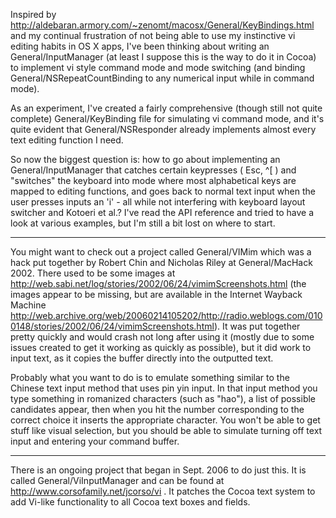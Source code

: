 

Inspired by http://aldebaran.armory.com/~zenomt/macosx/General/KeyBindings.html and my continual frustration of not being able to use my instinctive vi editing habits in OS X apps, I've been thinking about writing an General/InputManager (at least I suppose this is the way to do it in Cocoa) to implement vi style command mode and mode switching (and binding General/NSRepeatCountBinding to any numerical input while in command mode).

As an experiment, I've created a fairly comprehensive (though still not quite complete) General/KeyBinding file for simulating vi command mode, and it's quite evident that General/NSResponder already implements almost every text editing function I need.

So now the biggest question is: how to go about implementing an General/InputManager that catches certain keypresses ( Esc, ^[ ) and "switches" the keyboard into mode where most alphabetical keys are mapped to editing functions, and goes back to normal text input when the user presses inputs an 'i' - all while not interfering with keyboard layout switcher and Kotoeri et al.? I've read the API reference and tried to have a look at various examples, but I'm still a bit lost on where to start.

----

You might want to check out a project called General/VIMim which was a hack put together by Robert Chin and Nicholas Riley at General/MacHack 2002. There used to be some images at http://web.sabi.net/log/stories/2002/06/24/vimimScreenshots.html (the images appear to be missing, but are available in the Internet Wayback Machine http://web.archive.org/web/20060214105202/http://radio.weblogs.com/0100148/stories/2002/06/24/vimimScreenshots.html). It was put together pretty quickly and would crash not long after using it (mostly due to some issues created to get it working as quickly as possible), but it did work to input text, as it copies the buffer directly into the outputted text.

Probably what you want to do is to emulate something similar to the Chinese text input method that uses pin yin input. In that input method you type something in romanized characters (such as "hao"), a list of possible candidates appear, then when you hit the number corresponding to the correct choice it inserts the appropriate character. You won't be able to get stuff like visual selection, but you should be able to simulate turning off text input and entering your command buffer.

----

There is an ongoing project that began in Sept. 2006 to do just this.  It is called General/ViInputManager and can be found at http://www.corsofamily.net/jcorso/vi .  It patches the Cocoa text system to add Vi-like functionality to all Cocoa text boxes and fields.